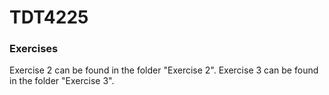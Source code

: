 # TDT4225

### Exercises
Exercise 2 can be found in the folder "Exercise 2".
Exercise 3 can be found in the folder "Exercise 3".